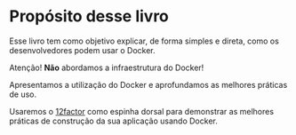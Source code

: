 # Propósito desse livro

Esse livro tem como objetivo explicar, de forma simples e direta, como os desenvolvedores podem usar o Docker.

Atenção! **Não** abordamos a infraestrutura do Docker!

Apresentamos a utilização do Docker e aprofundamos as melhores práticas de uso.

Usaremos o [12factor](http://12factor.net/pt_br/) como espinha dorsal para demonstrar as melhores práticas de construção da sua aplicação usando Docker.
